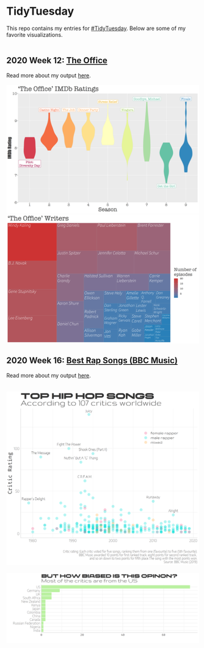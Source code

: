 # TidyTuesday
This repo contains my entries for [#TidyTuesday](https://github.com/rfordatascience/tidytuesday). Below are some of my favorite visualizations.  
<br />

## 2020 Week 12: [The Office](https://github.com/isabellabenabaye/tidy-tuesday/tree/master/2020/12_theoffice)   
Read more about my output [here](https://github.com/isabellabenabaye/tidy-tuesday/blob/master/2020/12_theoffice/README.md).   
<br />
![The Office IMDb Ratings](https://github.com/isabellabenabaye/tidy-tuesday/blob/master/2020/12_theoffice/The%20Office%20IMDb%20Ratings.png?raw=true)
<br />
![The Office Writers](https://github.com/isabellabenabaye/tidy-tuesday/blob/master/2020/12_theoffice/The%20Office%20Writers.png?raw=true)

## 2020 Week 16: [Best Rap Songs (BBC Music)](https://github.com/isabellabenabaye/tidy-tuesday/tree/master/2020/16_rap_songs)   
Read more about my output [here](https://github.com/isabellabenabaye/tidy-tuesday/blob/master/2020/16_rap_songs/README.md).   
<br />    
![Top Rap Songs](https://github.com/isabellabenabaye/tidy-tuesday/blob/master/2020/16_rap_songs/All%20songs.png?raw=true)
<br />   
![Critics](https://github.com/isabellabenabaye/tidy-tuesday/blob/master/2020/16_rap_songs/Critics%20-%20countries.png?raw=true)